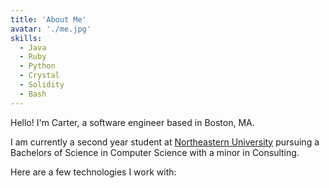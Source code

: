 ```yaml
---
title: 'About Me'
avatar: './me.jpg'
skills:
  - Java
  - Ruby
  - Python
  - Crystal
  - Solidity
  - Bash
---
```


Hello! I'm Carter, a software engineer based in Boston, MA.


I am currently a second year student at [Northeastern University](https://www.khoury.northeastern.edu/) pursuing a Bachelors of Science in Computer Science with a minor in Consulting. 

Here are a few technologies I work with:
